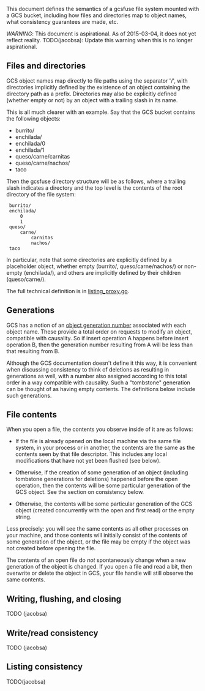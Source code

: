 This document defines the semantics of a gcsfuse file system mounted with a GCS
bucket, including how files and directories map to object names, what
consistency guarantees are made, etc.

*WARNING*: This document is aspirational. As of 2015-03-04, it does not yet
reflect reality. TODO(jacobsa): Update this warning when this is no longer
aspirational.

## Files and directories

GCS object names map directly to file paths using the separator '/', with
directories implicitly defined by the existence of an object containing the
directory path as a prefix. Directories may also be explicitly defined (whether
empty or not) by an object with a trailing slash in its name.

This is all much clearer with an example. Say that the GCS bucket contains the
following objects:

*   burrito/
*   enchilada/
*   enchilada/0
*   enchilada/1
*   queso/carne/carnitas
*   queso/carne/nachos/
*   taco

Then the gcsfuse directory structure will be as follows, where a trailing slash
indicates a directory and the top level is the contents of the root directory
of the file system:

     burrito/
     enchilada/
         0
         1
     queso/
         carne/
             carnitas
             nachos/
     taco

In particular, note that some directories are explicitly defined by a
placeholder object, whether empty (burrito/, queso/carne/nachos/) or non-empty
(enchilada/), and others are implicitly defined by their children
(queso/carne/).

The full technical definition is in [listing_proxy.go][].

[listing_proxy.go]: https://github.com/jacobsa/gcsfuse/blob/bb13286d818c6fd76262bf559f1a386c109f3638/gcsproxy/listing_proxy.go#L33-L81


## Generations

GCS has a notion of an [object generation number][generations] associated with
each object name. These provide a total order on requests to modify an object,
compatible with causality. So if insert operation A happens before insert
operation B, then the generation number resulting from A will be less than that
resulting from B.

Although the GCS documentation doesn't define it this way, it is convenient
when discussing consistency to think of deletions as resulting in generations
as well, with a number also assigned according to this total order in a way
compatible with causality. Such a "tombstone" generation can be thought of as
having empty contents. The definitions below include such generations.

[generations]: https://cloud.google.com/storage/docs/generations-preconditions


## File contents

When you open a file, the contents you observe inside of it are as follows:

*   If the file is already opened on the local machine via the same file system,
    in your process or in another, the contents are the same as the contents
    seen by that file descriptor. This includes any local modifications that
    have not yet been flushed (see below).

*   Otherwise, if the creation of some generation of an object (including
    tombstone generations for deletions) happened before the open operation,
    then the contents will be some particular generation of the GCS object. See
    the section on consistency below.

*   Otherwise, the contents will be some particular generation of the GCS
    object (created concurrently with the open and first read) or the empty
    string.

Less precisely: you will see the same contents as all other processes on your
machine, and those contents will initially consist of the contents of some
generation of the object, or the file may be empty if the object was not
created before opening the file.

The contents of an open file do *not* spontaneously change when a new
generation of the object is changed. If you open a file and read a bit, then
overwrite or delete the object in GCS, your file handle will still observe the
same contents.


## Writing, flushing, and closing

TODO (jacobsa)


## Write/read consistency

TODO (jacobsa)


## Listing consistency

TODO(jacobsa)
